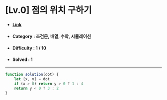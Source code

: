 # [Lv.0] 점의 위치 구하기 
* #### [Link](https://school.programmers.co.kr/learn/courses/30/lessons/120841)
* #### Category : 조건문, 배열, 수학, 시뮬레이션
* #### Difficulty : 1 / 10  
* #### Solved : 1

<hr />

```js
function solution(dot) {
    let [x, y] = dot
    if (x > 0) return y > 0 ? 1 : 4
    return y < 0 ? 3 : 2
}
```